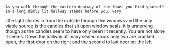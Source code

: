 	As you walk through the eastern doorway of the fower you find yourself in a long dimly lit hallway stands before you, very
little light shines in from the outside through the windows and the only viable source is the candles that sit upon window seals, it is unnerving though as the candles seem to have only been lit recently. You are not alone it seems. Down the  hallway of many sealed doors only two are cracked open, the first door on the right and the second to last door on the left